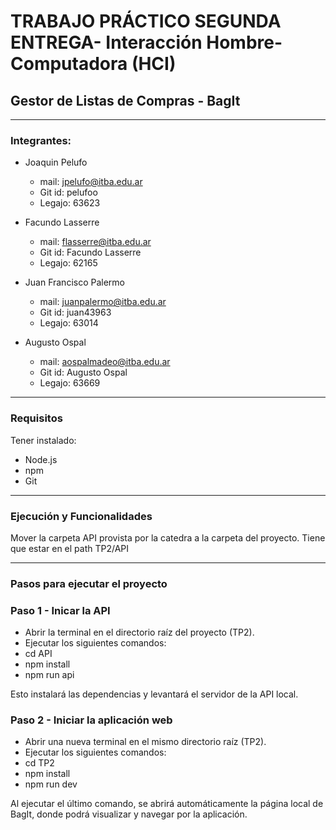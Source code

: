 # TRABAJO PRÁCTICO SEGUNDA ENTREGA- Interacción Hombre-Computadora (HCI)
## Gestor de Listas de Compras - BagIt

------------

### Integrantes:

- Joaquin Pelufo
    - mail: jpelufo@itba.edu.ar
    - Git id: pelufoo
    - Legajo: 63623

- Facundo Lasserre
    - mail: flasserre@itba.edu.ar
    - Git id: Facundo Lasserre
    - Legajo: 62165

- Juan Francisco Palermo
    - mail: juanpalermo@itba.edu.ar
    - Git id: juan43963
    - Legajo: 63014
  
- Augusto Ospal
  - mail: aospalmadeo@itba.edu.ar
  - Git id: Augusto Ospal
  - Legajo: 63669
------------

### Requisitos

Tener instalado:

- Node.js
- npm
- Git

----------

### Ejecución y Funcionalidades

Mover la carpeta API provista por la catedra a la carpeta del proyecto. Tiene que estar en el path TP2/API

------------

### Pasos para ejecutar el proyecto
### Paso 1 - Inicar la API 
- Abrir la terminal en el directorio raíz del proyecto (TP2).
- Ejecutar los siguientes comandos:
- cd API 
- npm install
- npm run api

Esto instalará las dependencias y levantará el servidor de la API local.


### Paso 2 - Iniciar la aplicación web 
- Abrir una nueva terminal en el mismo directorio raíz (TP2).
- Ejecutar los siguientes comandos:
- cd TP2
- npm install
- npm run dev

Al ejecutar el último comando, se abrirá automáticamente la página local de BagIt, donde podrá visualizar y navegar por la aplicación.
